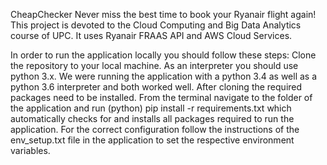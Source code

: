 CheapChecker
Never miss the best time to book your Ryanair flight again!
This project is devoted to the Cloud Computing and Big Data Analytics course of UPC. It uses Ryanair FRAAS API and AWS Cloud Services.

In order to run the application locally you should follow these steps:
Clone the repository to your local machine.
As an interpreter you should use python 3.x. We were running the application with a python 3.4 as well as a python 3.6 interpreter and both worked well.
After cloning the required packages need to be installed. From the terminal navigate to the folder of the application and run (python) pip install -r requirements.txt which automatically checks for and installs all packages required to run the application.
For the correct configuration follow the instructions of the env_setup.txt file in the application to set the respective environment variables.
